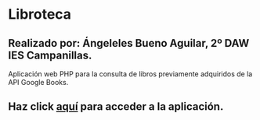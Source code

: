# Libroteca 
## Realizado por: Ángeleles Bueno Aguilar, 2º DAW IES Campanillas.

Aplicación web PHP para la consulta de libros previamente adquiridos de la API Google Books.

## Haz click <a href="http://libroteca.epizy.com" target="blank">aquí</a> para acceder a la aplicación.
